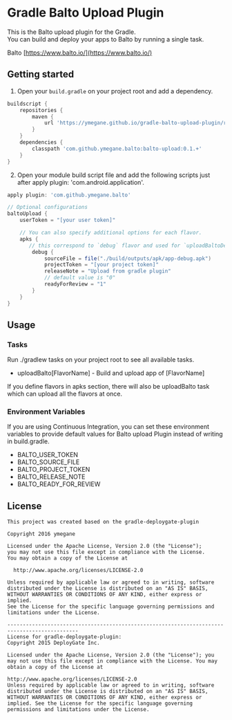 # Gradle Balto Upload Plugin

This is the Balto upload plugin for the Gradle.  
You can build and deploy your apps to Balto by running a single task.

Balto [https://www.balto.io/](https://www.balto.io/)

Getting started
-------

1) Open your `build.gradle` on your project root and add a dependency.

```gradle:build.gradle
buildscript {
    repositories {
        maven {
            url 'https://ymegane.github.io/gradle-balto-upload-plugin/repository'
        }
    }
    dependencies {
        classpath 'com.github.ymegane.balto:balto-upload:0.1.+'
    }
}
```

2) Open your module build script file and add the following scripts just after apply plugin: 'com.android.application'.

```gradle:app/build.gradle
apply plugin: 'com.github.ymegane.balto'

// Optional configurations
baltoUpload {
    userToken = "[your user token]"

    // You can also specify additional options for each flavor.
    apks {
       // this correspond to `debug` flavor and used for `uploadBaltoDebug` task
        debug {
            sourceFile = file("./build/outputs/apk/app-debug.apk")
            projectToken = "[your project token]"
            releaseNote = "Upload from gradle plugin"
            // default value is "0"
            readyForReview = "1"
        }
    }
}

```
Usage
-------
### Tasks
Run ./gradlew tasks on your project root to see all available tasks.
* uploadBalto[FlavorName] - Build and upload app of [FlavorName]

If you define flavors in apks section, there will also be uploadBalto task which can upload all the flavors at once.

### Environment Variables
If you are using Continuous Integration, you can set these environment variables to provide default values for Balto upload Plugin instead of writing in build.gradle.

- BALTO_USER_TOKEN
- BALTO_SOURCE_FILE
- BALTO_PROJECT_TOKEN
- BALTO_RELEASE_NOTE
- BALTO_READY_FOR_REVIEW

License
-------
```
This project was created based on the gradle-deploygate-plugin

Copyright 2016 ymegane

Licensed under the Apache License, Version 2.0 (the "License");
you may not use this file except in compliance with the License.
You may obtain a copy of the License at

  http://www.apache.org/licenses/LICENSE-2.0

Unless required by applicable law or agreed to in writing, software
distributed under the License is distributed on an "AS IS" BASIS,
WITHOUT WARRANTIES OR CONDITIONS OF ANY KIND, either express or implied.
See the License for the specific language governing permissions and
limitations under the License.

---------------------------------------------------------------------------------------------
License for gradle-deploygate-plugin:
Copyright 2015 DeployGate Inc.

Licensed under the Apache License, Version 2.0 (the "License"); you may not use this file except in compliance with the License. You may obtain a copy of the License at

http://www.apache.org/licenses/LICENSE-2.0
Unless required by applicable law or agreed to in writing, software distributed under the License is distributed on an "AS IS" BASIS, WITHOUT WARRANTIES OR CONDITIONS OF ANY KIND, either express or implied. See the License for the specific language governing permissions and limitations under the License.
```
